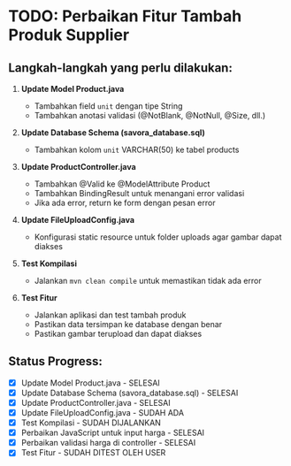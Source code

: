 # TODO: Perbaikan Fitur Tambah Produk Supplier

## Langkah-langkah yang perlu dilakukan:

1. **Update Model Product.java**
   - Tambahkan field `unit` dengan tipe String
   - Tambahkan anotasi validasi (@NotBlank, @NotNull, @Size, dll.)

2. **Update Database Schema (savora_database.sql)**
   - Tambahkan kolom `unit` VARCHAR(50) ke tabel products

3. **Update ProductController.java**
   - Tambahkan @Valid ke @ModelAttribute Product
   - Tambahkan BindingResult untuk menangani error validasi
   - Jika ada error, return ke form dengan pesan error

4. **Update FileUploadConfig.java**
   - Konfigurasi static resource untuk folder uploads agar gambar dapat diakses

5. **Test Kompilasi**
   - Jalankan `mvn clean compile` untuk memastikan tidak ada error

6. **Test Fitur**
   - Jalankan aplikasi dan test tambah produk
   - Pastikan data tersimpan ke database dengan benar
   - Pastikan gambar terupload dan dapat diakses

## Status Progress:

- [x] Update Model Product.java - SELESAI
- [x] Update Database Schema (savora_database.sql) - SELESAI
- [x] Update ProductController.java - SELESAI
- [x] Update FileUploadConfig.java - SUDAH ADA
- [x] Test Kompilasi - SUDAH DIJALANKAN
- [x] Perbaikan JavaScript untuk input harga - SELESAI
- [x] Perbaikan validasi harga di controller - SELESAI
- [x] Test Fitur - SUDAH DITEST OLEH USER
